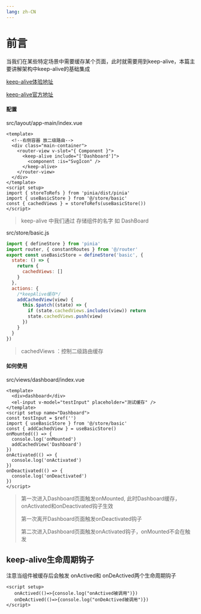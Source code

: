 ```yaml
---
lang: zh-CN
---
```


# 前言

当我们在某些特定场景中需要缓存某个页面，此时就需要用到keep-alive，本篇主要讲解架构中keep-alive的基础集成

[keep-alive体验地址](https://github.jzfai.top/vue3-admin-template/#/writing-demo/keep-alive)

[keep-alive官方地址](https://cn.vuejs.org/guide/built-ins/keep-alive.html#include-exclude)

#### 配置

src/layout/app-main/index.vue

```vue
<template>
  <!--右侧容器 放二级路由-->
  <div class="main-container">
    <router-view v-slot="{ Component }">
      <keep-alive include="['Dashboard']">
        <component :is="SvgIcon" />
      </keep-alive>
    </router-view>
  </div>
</template>
<script setup>
import { storeToRefs } from 'pinia/dist/pinia'
import { useBasicStore } from '@/store/basic'
const { cachedViews } = storeToRefs(useBasicStore())
</script>
```

>keep-alive 中我们通过 存储组件的名字 如  DashBoard

src/store/basic.js

```javascript
import { defineStore } from 'pinia'
import router, { constantRoutes } from '@/router'
export const useBasicStore = defineStore('basic', {
  state: () => {
    return {
      cachedViews: []
    }
  },
  actions: {
    /*keepAlive缓存*/
    addCachedView(view) {
      this.$patch((state) => {
        if (state.cachedViews.includes(view)) return
        state.cachedViews.push(view)
      })
    }
  }
})

```

>cachedViews ：控制二级路由缓存



#### 如何使用

src/views/dashboard/index.vue

```vue
<template>
  <div>dashboard</div>
  <el-input v-model="testInput" placeholder="测试缓存" />
</template>
<script setup name="Dashboard">
const testInput = $ref('')
import { useBasicStore } from '@/store/basic'
const { addCachedView } = useBasicStore()
onMounted(() => {
  console.log('onMounted')
  addCachedView('Dashboard')
})
onActivated(() => {
  console.log('onActivated')
})
onDeactivated(() => {
  console.log('onDeactivated')
})
</script>
```

>第一次进入Dashboard页面触发onMounted, 此时Dashboard缓存，onActivated和onDeactivated钩子生效
>
>第一次离开Dashboard页面触发onDeactivated钩子
>
>第二次进入Dashboard页面触发onActivated钩子，onMounted不会在触发



## keep-alive生命周期钩子

注意当组件被缓存后会触发 onActived和 onDeActived两个生命周期钩子

```vue
<script setup>
   onActived(()=>{console.log("onActived被调用")})
   onDeActived(()=>{console.log("onDeActived被调用")})
</script>
```
